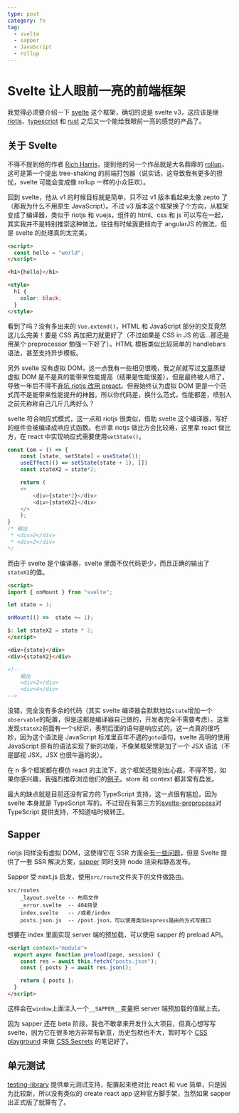 ```yaml
---
type: post
category: fe
tag:
  - svelte
  - sapper
  - JavaScript
  - rollup
---
```


# Svelte 让人眼前一亮的前端框架

我觉得必须要介绍一下 [svelte](https://svelte.dev/) 这个框架，确切的说是 svelte v3，这应该是继 [riotjs](http://riot.js.org/)、[typescript](https://www.typescriptlang.org/) 和 [rust](https://www.rust-lang.org/) 之后又一个能给我眼前一亮的感觉的产品了。

## 关于 Svelte

不得不提到他的作者 [Rich Harris](https://github.com/Rich-Harris)，提到他的另一个作品就是大名鼎鼎的 [rollup](http://rollupjs.org/)，这可是第一个提出 tree-shaking 的前端打包器（说实话，这导致我有更多的担忧，svelte 可能会变成像 rollup 一样的小众狂欢）。

回到 svelte，他从 v1 的时候目标就是简单，只不过 v1 版本看起来太像 zepto 了（那我为什么不用原生 JavaScript）。不过 v3 版本这个框架换了个方向，从框架变成了编译器，类似于 riotjs 和 vuejs，组件的 html、css 和 js 可以写在一起，其实我并不是特别推崇这种做法，往往有时候我更倾向于 angularJS 的做法，但是 svelte 的处理真的太完美。

```html
<script>
  const hello = "world";
</script>

<h1>{hello}</h1>

<style>
  h1 {
    color: black;
  }
</style>
```

看到了吗？没有多出来的 `Vue.extend()`，HTML 和 JavaScript 部分的交互竟然这儿么完美！要是 CSS 再加把力就更好了（不过如果是 CSS in JS 的话...那还是用某个 preprocessor 勉强一下好了）。HTML 模板类似比较简单的 handlebars 语法，甚至支持异步模板。

另外 svelte 没有虚拟 DOM，这一点我有一些相见恨晚，我之前就写过[文章](/fe/2016/03/31/VUE&Riot&React实力比较.html)质疑虚拟 DOM 是不是真的能带来性能提高（结果是性能很差），但是最终被人喷了，导致一年后不得不[弃坑 riotjs 改用 preact](/fe/2017/05/15/弃坑Riot转向Preact.html)。但我始终认为虚拟 DOM 更是一个范式而不是能带来性能提升的神器。所以你代码差，换什么范式，性能都差，喷别人之前先称称自己几斤几两好么？

svelte 符合响应式模式，这一点和 riotjs 很类似，借助 svelte 这个编译器，写好的组件会被编译成响应式函数。也许拿 riotjs 做比方会比较难，这里拿 react 做比方，在 react 中实现响应式需要使用`setState()`。

```js
const Com = () => {
    const [state, setState] = useState(1);
    useEffect(() => setState(state + 1), [])
    const stateX2 = state*2;

    return (
    <>
        <div>{state*2}</div>
        <div>{stateX2}</div>
    </>
    );
}
/* 输出
 * <div>2</div>
 * <div>2</div>
*/
```

而由于 svelte 是个编译器，svelte 里面不仅代码更少，而且正确的输出了`stateX2`的值。

```html
<script>
import { onMount } from "svelte";

let state = 1;

onMount(() =>  state += 1);

$: let stateX2 = state * 2;
</script>

<div>{state}</div>
<div>{stateX2}</div>

<!--
    输出
    <div>2</div>
    <div>4</div>
-->
```

没错，完全没有多余的代码（其实 svelte 编译器会默默地给`state`增加一个`observable`的配置，但是这都是编译器自己做的，开发者完全不需要考虑）。这里发现`stateX2`前面有一个`$`标识，表明后面的语句是响应式的。这一点真的很巧妙，因为这个语法是 JavaScript 标准里百年不遇的`goto`语句，svelte 高明的使用 JavaScript 原有的语法实现了新的功能，不像某框架愣是加了一个 JSX 语法（不是鄙视 JSX，JSX 也很牛逼的说）。

在 n 多个框架都在模仿 react 的主流下，这个框架还能别出心裁，不得不赞，如果你感兴趣，我强烈推荐浏览他们的[例子](https://svelte.dev/examples#hello-world)。store 和 context 都非常有启发。

最大的缺点就是目前还没有官方的 TypeScript 支持，这一点很有尴尬，因为 svelte 本身就是 TypeScript 写的。不过现在有第三方的[svelte-preprocess](https://github.com/kaisermann/svelte-preprocess)对 TypeScript 提供支持，不知道啥时候转正。

## Sapper

riotjs 同样没有虚拟 DOM，这使得它在 SSR 方面会[有一些问题](https://riot.js.org/documentation/#riot-dom-caveats)，但是 Svelte 提供了一套 SSR 解决方案，[sapper](https://sapper.svelte.dev/) 同时支持 node 渲染和静态发布。

Sapper 受 next.js 启发，使用`src/route`文件夹下的文件做路由。

```
src/routes
    _layout.svelte -- 布局文件
    _error.svelte  -- 404目录
    index.svelte   -- /或者/index
    posts.json.js  -- /post.json，可以使用类似express路由的方式写接口
```

想要在 index 里面实现 server 端的预加载，可以使用 sapper 的 preload API。

```html
<script context="module">
  export async function preload(page, session) {
    const res = await this.fetch("posts.json");
    const { posts } = await res.json();

    return { posts };
  }
</script>
```

这样会在`window`上面注入一个`__SAPPER__`变量把 server 端预加载的值赋上去。

因为 sapper 还在 beta 阶段，我也不敢拿来开发什么大项目，但真心想写写 svelte，因为它在很多地方非常有新意，历史包袱也不大，暂时写个 [CSS playground](https://css.gongbushang.com/) 来做 [CSS Secrets](http://shop.oreilly.com/product/0636920031123.do) 的笔记好了。

## 单元测试

[testing-library](https://testing-library.com/docs/svelte-testing-library/intro) 提供单元测试支持，配置起来绝对比 react 和 vue 简单，只是因为比较新，所以没有类似的 create react app 这种官方脚手架，当然如果 sapper 出正式版了就算有了。
